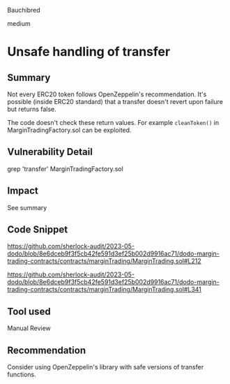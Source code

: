 Bauchibred

medium

# Unsafe handling of transfer

## Summary

Not every ERC20 token follows OpenZeppelin's recommendation. It's possible (inside ERC20 standard) that a transfer doesn't revert upon failure but returns false.

The code doesn't check these return values. For example `cleanToken()` in MarginTradingFactory.sol can be exploited.

## Vulnerability Detail

grep 'transfer' MarginTradingFactory.sol

## Impact

See summary

## Code Snippet

https://github.com/sherlock-audit/2023-05-dodo/blob/8e6dceb9f3f5cb42fe591d3ef25b002d9916ac71/dodo-margin-trading-contracts/contracts/marginTrading/MarginTrading.sol#L212

https://github.com/sherlock-audit/2023-05-dodo/blob/8e6dceb9f3f5cb42fe591d3ef25b002d9916ac71/dodo-margin-trading-contracts/contracts/marginTrading/MarginTrading.sol#L341

## Tool used

Manual Review

## Recommendation

Consider using OpenZeppelin's library with safe versions of transfer functions.
